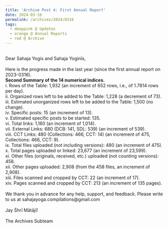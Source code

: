 ```yaml
---
title: 'Archive Post 4: First Annual Report'
date: 2024-03-16
permalink: /archives/2024/0316
tags:
  - deeppink @ Updates
  - orange @ Annual Reports
  - red @ Archive
---
```


<p>
<br>
Dear Sahaja Yogis and Sahaja Yoginīs,<br>
<br>
Here is the progress made in the last year (since the first annual report on 2023-0316).
<br>
<b>Second Summary of the 14 numerical indices.</b><br>
i. Rows of the Table: 1,932 (an increment of 652 rows, i.e., of 1.7814 rows per day).<br> 
ii. Organized rows left to be added to the Table: 1,228 (a decrement of 73).<br>
iii. Estimated unorganized rows left to be added to the Table: 1,500 (no change).<br>
iv. Specific posts: 15 (an increment of 13).<br> 
v. Estimated specific posts to be started: 135.<br>
vi. Total links: 1,160 (an increment of 1,014).<br> 
vii. External Links: 680 (DCB: 141, SDL: 539) (an increment of 539).<br> 
viii. CCT Links: 480 (Collections: 466, CCT: 14) (an increment of 475, Collections: 466, CCT: 9).<br> 
ix. Total files uploaded (not including versions): 480 (an increment of 475).<br> 
x. Total pages uploaded or linked: 23,677 (an increment of 23,599).<br>
xi. Other files (originals, received, etc.) uploaded (not counting versions): 458.<br>
xii. Other pages uploaded: 2,908 (from the 458 files, an increment of 2,908).<br>
xiii. Files scanned and cropped by CCT: 22 (an increment of 17).<br>
xiv. Pages scanned and cropped by CCT: 213 (an increment of 135 pages).<br>
<br>
We thank you in advance for any help, support, and feedback. Please write to us at sahajayoga.compilations@gmail.com<br>
<br>
Jay Śhrī Mātājī!<br>
<br>
The Archives Subteam<br>
</p>